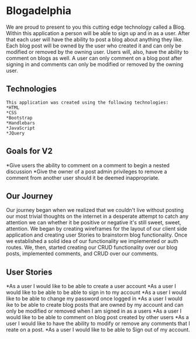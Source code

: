 
# Blogadelphia
  We are proud to present to you this cutting edge technology called a Blog.
  Within this application a person will be able to sign up and in as a user.
  After that each user will have the ability to post a blog about anything they
  like. Each blog post will be owned by the user who created it and can only be
  modified or removed by the owning user. Users will, also, have the ability to
  comment on blogs as well. A user can only comment on a blog post after signing
  in and comments can only be modified or removed by the owning user.

  ## Technologies
    This application was created using the following technologies:
    *HTML
    *CSS
    *Bootstrap
    *Handlebars
    *JavaScript
    *JQuery

  ## Goals for V2
  *Give users the ability to comment on a comment to begin a nested discussion
  *Give the owner of a post admin privileges to remove a comment from another
  user should it be deemed inappropriate.

  ## Our Journey
  Our journey began when we realized that we couldn't live without posting our
  most trivial thoughts on the internet in a desperate attempt to catch any
  attention we can whether it be positive or negative it's still sweet, sweet,
  attention.
  We began by creating wireframes for the layout of our client side
  application and creating user Stories to brainstorm blog functionality. Once
  we established a solid idea of our functionality we implemented or auth routes.
  We, then, started creating our CRUD functionality over our blog posts,
  implemented comments, and CRUD over our comments.

  ## User Stories
  *As a user I would like to be able to create a user account
  *As a user I would like to be able to be able to sign in to my account
  *As a user I would like to be able to change my password once logged in
  *As a user I would ike to be able to create blog posts that are owned by my
  account and can only be modified or removed when I am signed in as a users
  *As a user I would like to be able to comment on blog post created by other
  users
  *As a user I would like to have the ability to modify or remove any comments
  that I reate on a post.
  *As a user I would like to be able to Sign out of my account.
